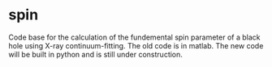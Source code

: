 # spin
Code base for the calculation of the fundemental spin parameter of a black hole using X-ray continuum-fitting. The old code is in matlab. The new code will be built in python and is still under construction.

